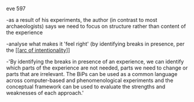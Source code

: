 eve 597

  

-as a result of his experiments, the author \(in contrast to most archaeologists\) says we need to focus on structure rather than content of the experience

  

-analyse what makes it 'feel right' \(by identifying breaks in presence, per the \[\[[arc of intentionality](nv://find/arc%20of%20intentionality)\]\] 

  

-'By identifying the breaks in presence of an experience, we can identify which parts of the experience are not needed, parts we need to change or parts that are irrelevant. The BiPs can be used as a common language across computer-based and phenomenological experiments and the conceptual framework can be used to evaluate the strengths and weaknesses of each approach.'

